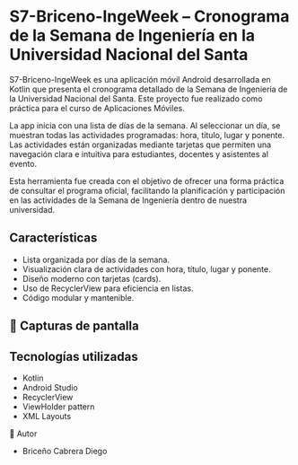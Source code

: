 # S7-Briceno-IngeWeek – Cronograma de la Semana de Ingeniería en la Universidad Nacional del Santa

S7-Briceno-IngeWeek es una aplicación móvil Android desarrollada en Kotlin que presenta el cronograma detallado de la Semana de Ingeniería de la Universidad Nacional del Santa. Este proyecto fue realizado como práctica para el curso de Aplicaciones Móviles.

La app inicia con una lista de días de la semana. Al seleccionar un día, se muestran todas las actividades programadas: hora, título, lugar y ponente. Las actividades están organizadas mediante tarjetas que permiten una navegación clara e intuitiva para estudiantes, docentes y asistentes al evento.

Esta herramienta fue creada con el objetivo de ofrecer una forma práctica de consultar el programa oficial, facilitando la planificación y participación en las actividades de la Semana de Ingeniería dentro de nuestra universidad.

## Características

- Lista organizada por días de la semana.
- Visualización clara de actividades con hora, título, lugar y ponente.
- Diseño moderno con tarjetas (cards).
- Uso de RecyclerView para eficiencia en listas.
- Código modular y mantenible.

## 📸 Capturas de pantalla



## Tecnologías utilizadas

- Kotlin
- Android Studio
- RecyclerView
- ViewHolder pattern
- XML Layouts

👤 Autor
- Briceño Cabrera Diego
